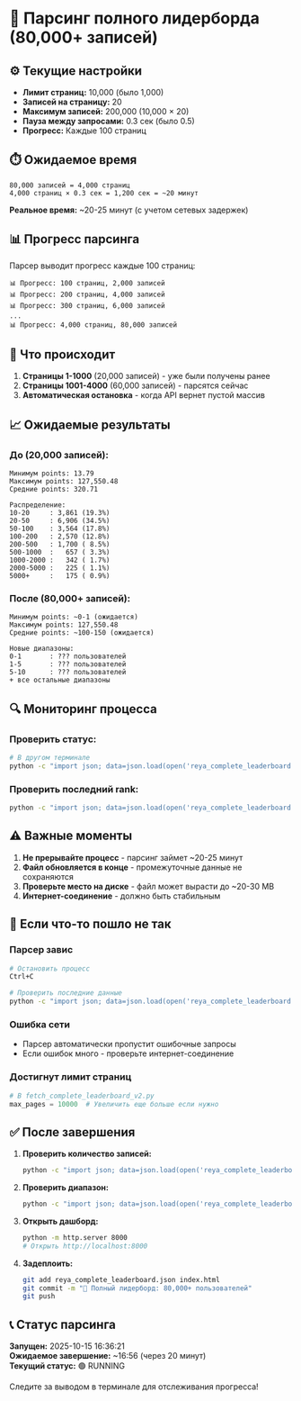 # 🚀 Парсинг полного лидерборда (80,000+ записей)

## ⚙️ Текущие настройки

- **Лимит страниц:** 10,000 (было 1,000)
- **Записей на страницу:** 20
- **Максимум записей:** 200,000 (10,000 × 20)
- **Пауза между запросами:** 0.3 сек (было 0.5)
- **Прогресс:** Каждые 100 страниц

## ⏱️ Ожидаемое время

```
80,000 записей = 4,000 страниц
4,000 страниц × 0.3 сек = 1,200 сек = ~20 минут
```

**Реальное время:** ~20-25 минут (с учетом сетевых задержек)

## 📊 Прогресс парсинга

Парсер выводит прогресс каждые 100 страниц:

```
📊 Прогресс: 100 страниц, 2,000 записей
📊 Прогресс: 200 страниц, 4,000 записей
📊 Прогресс: 300 страниц, 6,000 записей
...
📊 Прогресс: 4,000 страниц, 80,000 записей
```

## 🎯 Что происходит

1. **Страницы 1-1000** (20,000 записей) - уже были получены ранее
2. **Страницы 1001-4000** (60,000 записей) - парсятся сейчас
3. **Автоматическая остановка** - когда API вернет пустой массив

## 📈 Ожидаемые результаты

### До (20,000 записей):
```
Минимум points: 13.79
Максимум points: 127,550.48
Средние points: 320.71

Распределение:
10-20     : 3,861 (19.3%)
20-50     : 6,906 (34.5%)
50-100    : 3,564 (17.8%)
100-200   : 2,570 (12.8%)
200-500   : 1,700 ( 8.5%)
500-1000  :   657 ( 3.3%)
1000-2000 :   342 ( 1.7%)
2000-5000 :   225 ( 1.1%)
5000+     :   175 ( 0.9%)
```

### После (80,000+ записей):
```
Минимум points: ~0-1 (ожидается)
Максимум points: 127,550.48
Средние points: ~100-150 (ожидается)

Новые диапазоны:
0-1       : ??? пользователей
1-5       : ??? пользователей
5-10      : ??? пользователей
+ все остальные диапазоны
```

## 🔍 Мониторинг процесса

### Проверить статус:
```bash
# В другом терминале
python -c "import json; data=json.load(open('reya_complete_leaderboard.json')); print(f'Записей: {len(data[\"leaderboard\"]):,}')"
```

### Проверить последний rank:
```bash
python -c "import json; data=json.load(open('reya_complete_leaderboard.json')); print(f'Последний rank: {data[\"leaderboard\"][-1][\"rank\"]}')"
```

## ⚠️ Важные моменты

1. **Не прерывайте процесс** - парсинг займет ~20-25 минут
2. **Файл обновляется в конце** - промежуточные данные не сохраняются
3. **Проверьте место на диске** - файл может вырасти до ~20-30 MB
4. **Интернет-соединение** - должно быть стабильным

## 🐛 Если что-то пошло не так

### Парсер завис
```bash
# Остановить процесс
Ctrl+C

# Проверить последние данные
python -c "import json; data=json.load(open('reya_complete_leaderboard.json')); print(f'Последний сохраненный: {len(data[\"leaderboard\"]):,} записей')"
```

### Ошибка сети
- Парсер автоматически пропустит ошибочные запросы
- Если ошибок много - проверьте интернет-соединение

### Достигнут лимит страниц
```python
# В fetch_complete_leaderboard_v2.py
max_pages = 10000  # Увеличить еще больше если нужно
```

## ✅ После завершения

1. **Проверить количество записей:**
   ```bash
   python -c "import json; data=json.load(open('reya_complete_leaderboard.json')); print(f'Всего: {len(data[\"leaderboard\"]):,} пользователей')"
   ```

2. **Проверить диапазон:**
   ```bash
   python -c "import json; data=json.load(open('reya_complete_leaderboard.json')); points=[u['totalPoints'] for u in data['leaderboard']]; print(f'Min: {min(points):.2f}, Max: {max(points):.2f}')"
   ```

3. **Открыть дашборд:**
   ```bash
   python -m http.server 8000
   # Открыть http://localhost:8000
   ```

4. **Задеплоить:**
   ```bash
   git add reya_complete_leaderboard.json index.html
   git commit -m "🎉 Полный лидерборд: 80,000+ пользователей"
   git push
   ```

## 📞 Статус парсинга

**Запущен:** 2025-10-15 16:36:21  
**Ожидаемое завершение:** ~16:56 (через 20 минут)  
**Текущий статус:** 🟢 RUNNING

Следите за выводом в терминале для отслеживания прогресса!
